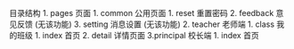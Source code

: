 目录结构
    1. pages 页面
        1. common 公用页面
            1. reset 重置密码
            2. feedback 意见反馈 (无该功能)
            3. setting 消息设置 (无该功能)
        2. teacher 老师端
            1. class 我的班级
                1. index 首页
                2. detail 详情页面
		3.principal 校长端
			1. index 首页
